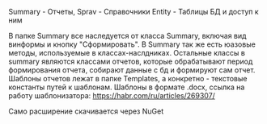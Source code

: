Summary - Отчеты, 
Sprav - Справочники
Entity - Таблицы БД и доступ к ним

В папке Summary все наследуется от класса Summary, включая вид винформы и кнопку "Сформировать". В Summary так же есть юазовые методы, используемые в классах-наслдниках. 
Остальные классы в summary являются классами отчетов, которые обрабатывают период формирования отчета, собирают данные с бд и формируют сам отчет. 
Шаблоны отчетов лежат в папке Templates, а конкретно - текстовые константы путей к шаблонам. Шаблоны в формате .docx, ссылка на работу шаблонизатора: https://habr.com/ru/articles/269307/

Само расширение скачивается через NuGet
